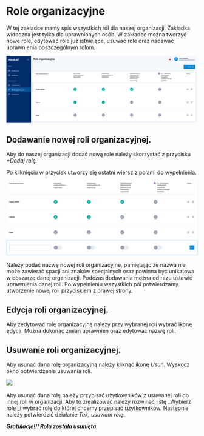 # Role organizacyjne

W tej zakładce mamy spis wszystkich ról dla naszej organizacji. Zakładka widoczna jest tylko dla uprawnionych osób. W zakładce można tworzyć nowe role, edytować role już istniejące, usuwać role oraz nadawać uprawnienia poszczególnym rolom.

![](<../.gitbook/assets/widok role organizacyjne.PNG>)

## Dodawanie nowej roli organizacyjnej.

Aby do naszej organizacji dodać nową role należy skorzystać z przycisku _+Dodaj rolę._

Po kliknięciu w przycisk utworzy się ostatni wiersz z polami do wypełnienia.

![](<../.gitbook/assets/nowa rola.PNG>)

Należy podać nazwę nowej roli organizacyjne, pamiętając że nazwa nie może zawierać spacji ani znaków specjalnych oraz powinna być unikatowa w obszarze danej organizacji. Podczas dodawania można od razu ustawić uprawnienia danej roli. Po wypełnieniu wszystkich pól potwierdzamy utworzenie nowej roli przyciskiem z prawej strony.

## Edycja roli organizacyjnej.

Aby zedytować rolę organizacyjną należy przy wybranej roli wybrać ikonę edycji. Można dokonać zmian uprawnień oraz edytować nazwę roli.

## Usuwanie roli organizacyjnej.

Aby usunąć daną rolę organizacyjną należy kliknąć ikonę _Usuń._ Wyskocz okno potwierdzenia usuwania roli.&#x20;

![](<../.gitbook/assets/usuń organizacje.PNG>)

Aby usunąć daną rolę należy przypisać użytkowników z usuwanej roli do innej roli w organizacji. Aby to zrealizować należy rozwinąć listę _Wybierz rolę _i wybrać rolę do której chcemy przepisać użytkowników. Następnie należy potwierdzić działanie _Tak, usuwam rolę_.

_**Gratulacje!!! Rola została usunięta.**_

